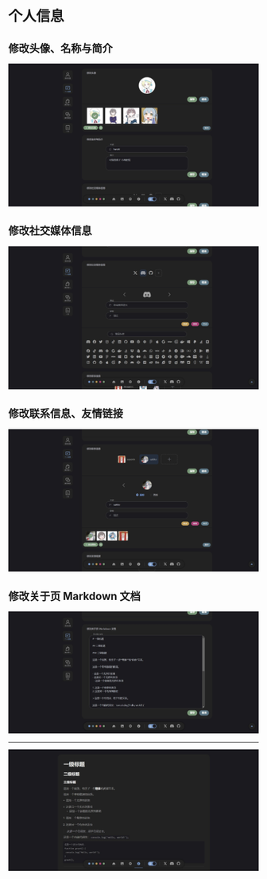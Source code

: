 # 个人信息

## 修改头像、名称与简介
![](./assets/2024-12-30_142619.jpg)

## 修改社交媒体信息
![](./assets/./2024-12-30_142727.jpg)

## 修改联系信息、友情链接
![](./assets/2024-12-30_143106.jpg)

## 修改关于页 Markdown 文档
![](./assets/2024-12-30_143206.jpg)

---

![](./assets/2024-12-30_143244.jpg)